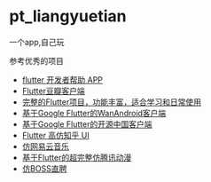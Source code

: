 # pt_liangyuetian

一个app,自己玩

参考优秀的项目

* [flutter 开发者帮助 APP](https://github.com/alibaba/flutter-go)
* [Flutter豆瓣客户端](https://github.com/kaina404/FlutterDouBan)
* [完整的Flutter项目，功能丰富，适合学习和日常使用](https://github.com/CarGuo/GSYGithubAppFlutter)
* [基于Google Flutter的WanAndroid客户端](https://github.com/Sky24n/flutter_wanandroid)
* [基于Google Flutter的开源中国客户端](https://github.com/yubo725/flutter-osc)
* [Flutter 高仿知乎 UI](https://github.com/HackSoul/zhihu-flutter)
* [仿网易云音乐](https://github.com/boyan01/flutter-netease-music)
* [基于Flutter的超完整仿腾讯动漫](https://github.com/ZDfordream/FlutterTianYue)
* [仿BOSS直聘](https://github.com/heruijun/flutter_boss)

